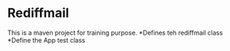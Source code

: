 # Rediffmail
This is a maven project for training purpose.
*Defines teh rediffmail class
*Define the App test class

